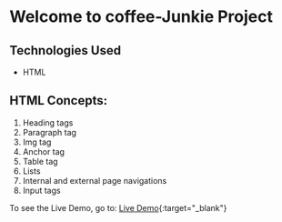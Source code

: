 # Welcome to coffee-Junkie Project

## Technologies Used
- HTML

## HTML Concepts:
1. Heading tags
2. Paragraph tag
3. Img tag
4. Anchor tag
5. Table tag
6. Lists
7. Internal and external page navigations
8. Input tags

To see the Live Demo, go to: [Live Demo](https://excelr-vijay-excelr.github.io/coffee-junkie/){:target="_blank"}
